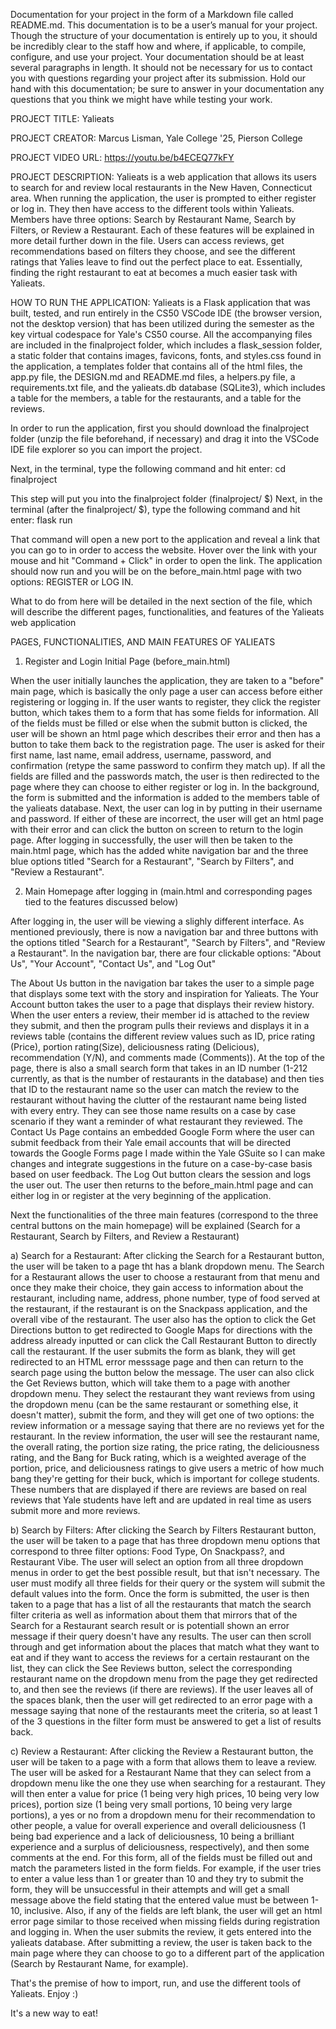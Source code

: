 Documentation for your project in the form of a Markdown file called README.md. This documentation is to be a user’s manual for your project. Though the structure of your documentation is entirely up to you, it should be incredibly clear to the staff how and where, if applicable, to compile, configure, and use your project. Your documentation should be at least several paragraphs in length. It should not be necessary for us to contact you with questions regarding your project after its submission. Hold our hand with this documentation; be sure to answer in your documentation any questions that you think we might have while testing your work.

PROJECT TITLE: Yalieats

PROJECT CREATOR: Marcus Lisman, Yale College '25, Pierson College

PROJECT VIDEO URL: https://youtu.be/b4ECEQ77kFY


PROJECT DESCRIPTION: Yalieats is a web application that allows its users to search for and review local restaurants in the New Haven, Connecticut area. When running the application, the user is prompted to either register or log in. They then have access to the different tools within Yalieats. Members have three options: Search by Restaurant Name, Search by Filters, or Review a Restaurant. Each of these features will be explained in more detail further down in the file. Users can access reviews, get recommendations based on filters they choose, and see the different ratings that Yalies leave to find out the perfect place to eat. Essentially, finding the right restaurant to eat at becomes a much easier task with Yalieats.


HOW TO RUN THE APPLICATION:
Yalieats is a Flask application that was built, tested, and run entirely in the CS50 VSCode IDE (the browser version, not the desktop version) that has been utilized during the semester as the key virtual codespace for Yale's CS50 course. All the accompanying files are included in the finalproject folder, which includes a flask_session folder, a static folder that contains images, favicons, fonts, and styles.css found in the application, a templates folder that contains all of the html files, the app.py file, the DESIGN.md and README.md files, a helpers.py file, a requirements.txt file, and the yalieats.db database (SQLite3), which includes a table for the members, a table for the restaurants, and a table for the reviews.

In order to run the application, first you should download the finalproject folder (unzip the file beforehand, if necessary) and drag it into the VSCode IDE file explorer so you can import the project.

Next, in the terminal, type the following command and hit enter: cd finalproject

This step will put you into the finalproject folder (finalproject/ $)
Next, in the terminal (after the finalproject/ $), type the following command and hit enter: flask run

That command will open a new port to the application and reveal a link that you can go to in order to access the website. Hover over the link with your mouse and hit "Command + Click" in order to open the link. The application should now run and you will be on the before_main.html page with two options: REGISTER or LOG IN.

What to do from here will be detailed in the next section of the file, which will describe the different pages, functionalities, and features of the Yalieats web application



PAGES, FUNCTIONALITIES, AND MAIN FEATURES OF YALIEATS

1) Register and Login Initial Page (before_main.html)

When the user initially launches the application, they are taken to a "before" main page, which is basically the only page a user can access before either registering or logging in. If the user wants to register, they click the register button, which takes them to a form that has some fields for information. All of the fields must be filled or else when the submit button is clicked, the user will be shown an html page which describes their error and then has a button to take them back to the registration page. The user is asked for their first name, last name, email address, username, password, and confirmation (retype the same password to confirm they match up). If all the fields are filled and the passwords match, the user is then redirected to the page where they can choose to either register or log in. In the background, the form is submitted and the information is added to the members table of the yalieats database. Next, the user can log in by putting in their username and password. If either of these are incorrect, the user will get an html page with their error and can click the button on screen to return to the login page. After logging in successfully, the user will then be taken to the main.html page, which has the added white navigation bar and the three blue options titled "Search for a Restaurant", "Search by Filters", and "Review a Restaurant".

2) Main Homepage after logging in (main.html and corresponding pages tied to the features discussed below)

After logging in, the user will be viewing a slighly different interface. As mentioned previously, there is now a navigation bar and three buttons with the options titled "Search for a Restaurant", "Search by Filters", and "Review a Restaurant". In the navigation bar, there are four clickable options: "About Us", "Your Account", "Contact Us", and "Log Out"

The About Us button in the navigation bar takes the user to a simple page that displays some text with the story and inspiration for Yalieats. The Your Account button takes the user to a page that displays their review history. When the user enters a review, their member id is attached to the review they submit, and then the program pulls their reviews and displays it in a reviews table (contains the different review values such as ID, price rating (Price), portion rating(Size), deliciousness rating (Delicious), recommendation (Y/N), and comments made (Comments)). At the top of the page, there is also a small search form that takes in an ID number (1-212 currently, as that is the number of restaurants in the database) and then ties that ID to the restaurant name so the user can match the review to the restaurant without having the clutter of the restaurant name being listed with every entry. They can see those name results on a case by case scenario if they want a reminder of what restaurant they reviewed. The Contact Us Page contains an embedded Google Form where the user can submit feedback from their Yale email accounts that will be directed towards the Google Forms page I made within the Yale GSuite so I can make changes and integrate suggestions in the future on a case-by-case basis based on user feedback. The Log Out button clears the session and logs the user out. The user then returns to the before_main.html page and can either log in or register at the very beginning of the application.

Next the functionalities of the three main features (correspond to the three central buttons on the main homepage) will be explained (Search for a Restaurant, Search by Filters, and Review a Restaurant)

a) Search for a Restaurant: After clicking the Search for a Restaurant button, the user will be taken to a page tht has a blank dropdown menu. The Search for a Restaurant allows the user to choose a restaurant from that menu and once they make their choice, they gain access to information about the restaurant, including name, address, phone number, type of food served at the restaurant, if the restaurant is on the Snackpass application, and the overall vibe of the restaurant. The user also has the option to click the Get Directions button to get redirected to Google Maps for directions with the address already inputted or can click the Call Restaurant Button to directly call the restaurant. If the user submits the form as blank, they will get redirected to an HTML error messsage page and then can return to the search page using the button below the message. The user can also click the Get Reviews button, which will take them to a page with another dropdown menu. They select the restaurant they want reviews from using the dropdown menu (can be the same restaurant or something else, it doesn't matter), submit the form, and they will get one of two options: the review information or a message saying that there are no reviews yet for the restaurant. In the review information, the user will see the restaurant name, the overall rating, the portion size rating, the price rating, the deliciousness rating, and the Bang for Buck rating, which is a weighted average of the portion, price, and deliciousness ratings to give users a metric of how much bang they're getting for their buck, which is important for college students. These numbers that are displayed if there are reviews are based on real reviews that Yale students have left and are updated in real time as users submit more and more reviews.

b) Search by Filters: After clicking the Search by Filters Restaurant button, the user will be taken to a page that has three dropdown menu options that correspond to three filter options: Food Type, On Snackpass?, and Restaurant Vibe. The user will select an option from all three dropdown menus in order to get the best possible result, but that isn't necessary. The user must modify all three fields for their query or the system will submit the default values into the form. Once the form is submitted, the user is then taken to a page that has a list of all the restaurants that match the search filter criteria as well as information about them that mirrors that of the Search for a Restaurant search result or is potentiall shown an error message if their query doesn't have any results. The user can then scroll through and get information about the places that match what they want to eat and if they want to access the reviews for a certain restaurant on the list, they can click the See Reviews button, select the corresponding restaurant name on the dropdown menu from the page they get redirected to, and then see the reviews (if there are reviews). If the user leaves all of the spaces blank, then the user will get redirected to an error page with a message saying that none of the restaurants meet the criteria, so at least 1 of the 3 questions in the filter form must be answered to get a list of results back.

c) Review a Restaurant: After clicking the Review a Restaurant button, the user will be taken to a page with a form that allows them to leave a review. The user will be asked for a Restaurant Name that they can select from a dropdown menu like the one they use when searching for a restaurant. They will then enter a value for price (1 being very high prices, 10 being very low prices), portion size (1 being very small portions, 10 being very large portions), a yes or no from a dropdown menu for their recommendation to other people, a value for overall experience and overall deliciousness (1 being bad experience and a lack of deliciousness, 10 being a brilliant experience and a surplus of deliciousness, respectively), and then some comments at the end. For this form, all of the fields must be filled out and match the parameters listed in the form fields. For example, if the user tries to enter a value less than 1 or greater than 10 and they try to submit the form, they will be unsuccessful in their attempts and will get a small message above the field stating that the entered value must be between 1-10, inclusive. Also, if any of the fields are left blank, the user will get an html error page similar to those received when missing fields during registration and logging in. When the user submits the review, it gets entered into the yalieats database. After submitting a review, the user is taken back to the main page where they can choose to go to a different part of the application (Search by Restaurant Name, for example).

That's the premise of how to import, run, and use the different tools of Yalieats. Enjoy :)

It's a new way to eat!
